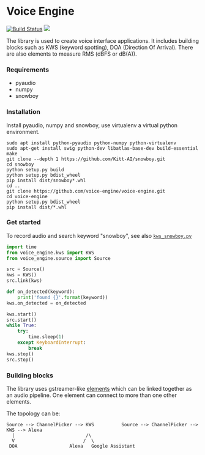 Voice Engine
============

[![Build Status](https://travis-ci.org/voice-engine/voice-engine.svg?branch=master)](https://travis-ci.org/voice-engine/voice-engine)
[![](https://img.shields.io/pypi/v/voice-engine.svg)](https://pypi.python.org/pypi/voice-engine)


The library is used to create voice interface applications.
It includes building blocks such as KWS (keyword spotting), DOA (Direction Of Arrival). There are also elements to measure RMS (dBFS or dB(A)).


### Requirements
+ pyaudio
+ numpy
+ snowboy


### Installation
Install pyaudio, numpy and snowboy, use virtualenv a virtual python environment.

```
sudo apt install python-pyaudio python-numpy python-virtualenv
sudo apt-get install swig python-dev libatlas-base-dev build-essential make
git clone --depth 1 https://github.com/Kitt-AI/snowboy.git
cd snowboy
python setup.py build
python setup.py bdist_wheel
pip install dist/snowboy*.whl
cd ..
git clone https://github.com/voice-engine/voice-engine.git
cd voice-engine
python setup.py bdist_wheel
pip install dist/*.whl
```

### Get started
To record audio and search keyword "snowboy", see also [`kws_snowboy.py`](voice_engine/kws_snowboy.py)

```python
import time
from voice_engine.kws import KWS
from voice_engine.source import Source

src = Source()
kws = KWS()
src.link(kws)

def on_detected(keyword):
    print('found {}'.format(keyword))
kws.on_detected = on_detected

kws.start()
src.start()
while True:
    try:
        time.sleep(1)
    except KeyboardInterrupt:
        break
kws.stop()
src.stop()
```
    
### Building blocks
The library uses gstreamer-like [elements](voice_engine/element.py) which can be linked together as an audio pipeline.
One element can connect to more than one other elements.

The topology can be:
```
Source --> ChannelPicker --> KWS          Source --> ChannelPicker --> KWS --> Alexa
  |                          /\
  V                         /  \
 DOA                   Alexa   Google Assistant 
  
```
